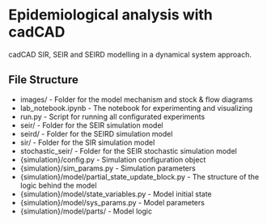 # Epidemiological analysis with cadCAD

cadCAD SIR, SEIR and SEIRD modelling in a dynamical system approach.

## File Structure

* images/ - Folder for the model mechanism and stock & flow diagrams 
* lab_notebook.ipynb - The notebook for experimenting and visualizing
* run.py - Script for running all configurated experiments
* seir/ - Folder for the SEIR simulation model
* seird/ - Folder for the SEIRD simulation model
* sir/ - Folder for the SIR simulation model
* stochastic_seir/ - Folder for the SEIR stochastic simulation model
* {simulation}/config.py - Simulation configuration object
* {simulation}/sim_params.py - Simulation parameters
* {simulation}/model/partial_state_update_block.py - The structure of the logic behind the model
* {simulation}/model/state_variables.py - Model initial state
* {simulation}/model/sys_params.py - Model parameters
* {simulation}/model/parts/ - Model logic
